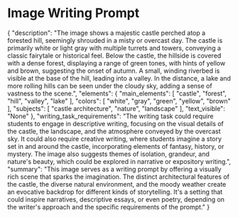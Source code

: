 # Image Writing Prompt

{
  "description": "The image shows a majestic castle perched atop a forested hill, seemingly shrouded in a misty or overcast day. The castle is primarily white or light gray with multiple turrets and towers, conveying a classic fairytale or historical feel. Below the castle, the hillside is covered with a dense forest, displaying a range of green tones, with hints of yellow and brown, suggesting the onset of autumn. A small, winding riverbed is visible at the base of the hill, leading into a valley. In the distance, a lake and more rolling hills can be seen under the cloudy sky, adding a sense of vastness to the scene.",
    "elements": {
      "main_elements": [
        "castle",
        "forest",
        "hill",
        "valley",
        "lake"
      ],
      "colors": [
        "white",
        "gray",
        "green",
        "yellow",
        "brown"
      ],
       "subjects": [
        "castle architecture",
        "nature",
         "landscape"
      ],
      "text_visible": "None"
    },
   "writing_task_requirements": "The writing task could require students to engage in descriptive writing, focusing on the visual details of the castle, the landscape, and the atmosphere conveyed by the overcast sky. It could also require creative writing, where students imagine a story set in and around the castle, incorporating elements of fantasy, history, or mystery. The image also suggests themes of isolation, grandeur, and nature's beauty, which could be explored in narrative or expository writing.",
   "summary": "This image serves as a writing prompt by offering a visually rich scene that sparks the imagination. The distinct architectural features of the castle, the diverse natural environment, and the moody weather create an evocative backdrop for different kinds of storytelling. It's a setting that could inspire narratives, descriptive essays, or even poetry, depending on the writer's approach and the specific requirements of the prompt."
}